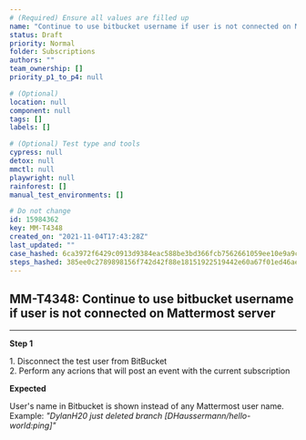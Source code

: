 ```yaml
---
# (Required) Ensure all values are filled up
name: "Continue to use bitbucket username if user is not connected on Mattermost server"
status: Draft
priority: Normal
folder: Subscriptions
authors: ""
team_ownership: []
priority_p1_to_p4: null

# (Optional)
location: null
component: null
tags: []
labels: []

# (Optional) Test type and tools
cypress: null
detox: null
mmctl: null
playwright: null
rainforest: []
manual_test_environments: []

# Do not change
id: 15984362
key: MM-T4348
created_on: "2021-11-04T17:43:28Z"
last_updated: ""
case_hashed: 6ca3972f6429c0913d9384eac588be3bd366fcb7562661059ee10e9a9c745d7cdc267ce553d20e2016cbcb4f13992da8
steps_hashed: 385ee0c2789898156f742d42f88e18151922519442e60a67f01ed46ae123544d1d7dee02683f2a11f2c5d8342faa50af
---
```


<!-- (Auto-generated) Based on frontmatter's "key" and "name" -->

## MM-T4348: Continue to use bitbucket username if user is not connected on Mattermost server

---

**Step 1**

1\. Disconnect the test user from BitBucket\
2\. Perform any acrions that will post an event with the current subscription

**Expected**

User's name in Bitbucket is shown instead of any Mattermost user name.\
Example: _"DylanH20 just deleted branch \[DHaussermann/hello-world:ping]"_
